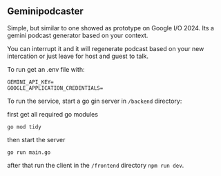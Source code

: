 ## Geminipodcaster

Simple, but similar to one showed as prototype on Google I/O 2024.
Its a gemini podcast generator based on your context.

You can interrupt it and it will regenerate podcast based on your new intercation or just leave for host and guest to talk.


To run get an .env file with:
```
GEMINI_API_KEY=
GOOGLE_APPLICATION_CREDENTIALS=
```
To run the service, start a go gin server in ```/backend``` directory:

first get all required go modules
```
go mod tidy
```
then start the server
```
go run main.go
```

after that run the client in the ```/frontend``` directory ```npm run dev```.
